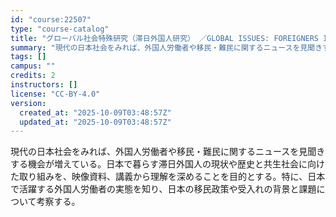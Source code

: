 ```yaml
---
id: "course:22507"
type: "course-catalog"
title: "グローバル社会特殊研究（滞日外国人研究） ／GLOBAL ISSUES: FOREIGNERS IN JAPAN"
summary: "現代の日本社会をみれば、外国人労働者や移民・難民に関するニュースを見聞きする機会が増えている。日本で暮らす滞日外国人の現状や歴史と共生社会に向けた取り組みを、映像資料、講義から理解を深めることを目的とする。特に、日本で活躍する外国人労働者の…"
tags: []
campus: ""
credits: 2
instructors: []
license: "CC-BY-4.0"
version:
  created_at: "2025-10-09T03:48:57Z"
  updated_at: "2025-10-09T03:48:57Z"
---
```

現代の日本社会をみれば、外国人労働者や移民・難民に関するニュースを見聞きする機会が増えている。日本で暮らす滞日外国人の現状や歴史と共生社会に向けた取り組みを、映像資料、講義から理解を深めることを目的とする。特に、日本で活躍する外国人労働者の実態を知り、日本の移民政策や受入れの背景と課題について考察する。
